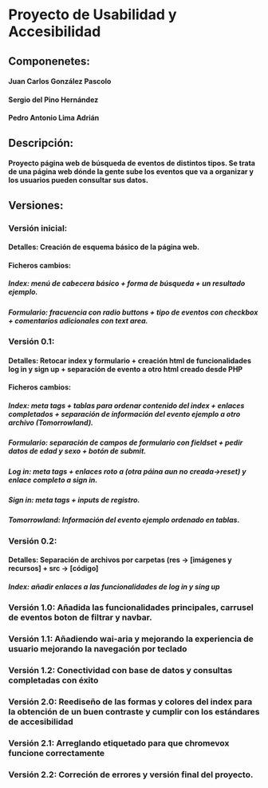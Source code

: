 # Proyecto de Usabilidad y Accesibilidad

## Componenetes:
#### Juan Carlos González Pascolo
#### Sergio del Pino Hernández
#### Pedro Antonio Lima Adrián

## Descripción:
#### Proyecto página web de búsqueda de eventos de distintos tipos. Se trata de una página web dónde la gente sube los eventos que va a organizar y los usuarios pueden consultar sus datos.


## Versiones:

### Versión inicial:

#### Detalles: Creación de esquema básico de la página web.

#### Ficheros cambios:
##### Index: menú de cabecera básico + forma de búsqueda + un resultado ejemplo.
##### Formulario: fracuencia con radio buttons + tipo de eventos con checkbox + comentarios adicionales con text area.

### Versión 0.1:

#### Detalles: Retocar index y formulario + creación html de funcionalidades log in y sign up + separación de evento a otro html creado desde PHP

#### Ficheros cambios:
##### Index: meta tags + tablas para ordenar contenido del index + enlaces completados + separación de información del evento ejemplo a otro archivo (Tomorrowland).
##### Formulario: separación de campos de formulario con fieldset + pedir datos de edad y sexo + botón de submit.
##### Log in: meta tags + enlaces roto a (otra páina aun no creada->reset) y enlace completo a sign in.
##### Sign in: meta tags + inputs de registro.
##### Tomorrowland: Información del evento ejemplo ordenado en tablas.

### Versión 0.2:

#### Detalles: Separación de archivos por carpetas (res -> [imágenes y recursos] + src -> [código] 
##### Index: añadir enlaces a las funcionalidades de log in y sing up

### Versión 1.0: Añadida las funcionalidades principales, carrusel de eventos boton de filtrar y navbar.

### Versión 1.1: Añadiendo wai-aria y mejorando la experiencia de usuario mejorando la navegación por teclado
### Versión 1.2: Conectividad con base de datos y consultas completadas con éxito

### Versión 2.0: Reediseño de las formas y colores del index para la obtención de un buen contraste y cumplir con los estándares de accesibilidad

### Versión 2.1: Arreglando etiquetado para que chromevox funcione correctamente

### Versión 2.2: Correción de errores y versión final del proyecto. 

